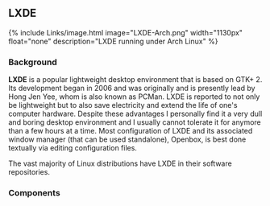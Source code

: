 ## LXDE
{% include Links/image.html image="LXDE-Arch.png" width="1130px" float="none" description="LXDE running under Arch Linux" %}

### Background
**LXDE** is a popular lightweight desktop environment that is based on GTK+ 2. Its development began in 2006 and was originally and is presently lead by Hong Jen Yee, whom is also known as PCMan. LXDE is reported to not only be lightweight but to also save electricity and extend the life of one's computer hardware. Despite these advantages I personally find it a very dull and boring desktop environment and I usually cannot tolerate it for anymore than a few hours at a time. Most configuration of LXDE and its associated window manager (that can be used standalone), Openbox, is
best done textually via editing configuration files.

The vast majority of Linux distributions have LXDE in their software repositories.  

### Components
